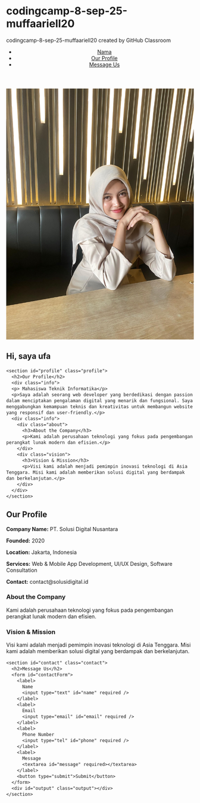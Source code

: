 # codingcamp-8-sep-25-muffaariell20
codingcamp-8-sep-25-muffaariell20 created by GitHub Classroom
<!DOCTYPE html>
<html lang="en">
<head>
  <meta charset="UTF-8" />
  <meta name="viewport" content="width=device-width, initial-scale=1.0" />
  <title>Company Profile</title>
  <link rel="stylesheet" href="style.css" />
</head>
<body>
  <header>
    <nav>
      <ul>
        <li><a href="#home">Nama</a></li>
        <li><a href="#profile">Our Profile</a></li>
        <li><a href="#contact">Message Us</a></li>
      </ul>
    </nav>
  </header>

  <main>
    <section id="home" class="banner">
  <div class="banner-content">
    <img src="me.jpg" alt="Welcome Image" class="banner-image" />
    <h1>Hi, saya ufa</h1>
  </div>
</section>


    <section id="profile" class="profile">
      <h2>Our Profile</h2>
      <div class="info">
      <p> Mahasiswa Teknik Informatika</p>
      <p>Saya adalah seorang web developer yang berdedikasi dengan passion dalam menciptakan pengalaman digital yang menarik dan fungsional. Saya menggabungkan kemampuan teknis dan kreativitas untuk membangun website yang responsif dan user-friendly.</p>
      <div class="info">
        <div class="about">
          <h3>About the Company</h3>
          <p>Kami adalah perusahaan teknologi yang fokus pada pengembangan perangkat lunak modern dan efisien.</p>
        </div>
        <div class="vision">
          <h3>Vision & Mission</h3>
          <p>Visi kami adalah menjadi pemimpin inovasi teknologi di Asia Tenggara. Misi kami adalah memberikan solusi digital yang berdampak dan berkelanjutan.</p>
        </div>
      </div>
    </section>
<section id="profile" class="profile">
  <h2>Our Profile</h2>

  <div class="company-profile">
    <p><strong>Company Name:</strong> PT. Solusi Digital Nusantara</p>
    <p><strong>Founded:</strong> 2020</p>
    <p><strong>Location:</strong> Jakarta, Indonesia</p>
    <p><strong>Services:</strong> Web & Mobile App Development, UI/UX Design, Software Consultation</p>
    <p><strong>Contact:</strong> contact@solusidigital.id</p>
  </div>

  <div class="info">
    <div class="about">
      <h3>About the Company</h3>
      <p>Kami adalah perusahaan teknologi yang fokus pada pengembangan perangkat lunak modern dan efisien.</p>
    </div>
    <div class="vision">
      <h3>Vision & Mission</h3>
      <p>Visi kami adalah menjadi pemimpin inovasi teknologi di Asia Tenggara. Misi kami adalah memberikan solusi digital yang berdampak dan berkelanjutan.</p>
    </div>
  </div>
</section>

    <section id="contact" class="contact">
      <h2>Message Us</h2>
      <form id="contactForm">
        <label>
          Name
          <input type="text" id="name" required />
        </label>
        <label>
          Email
          <input type="email" id="email" required />
        </label>
        <label>
          Phone Number
          <input type="tel" id="phone" required />
        </label>
        <label>
          Message
          <textarea id="message" required></textarea>
        </label>
        <button type="submit">Submit</button>
      </form>
      <div id="output" class="output"></div>
    </section>
  </main>

  <script src="script.js"></script>
</body>
</html>
